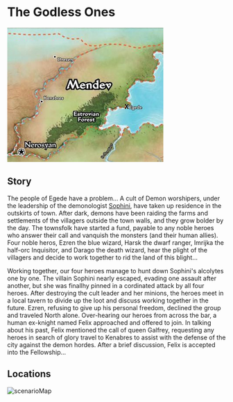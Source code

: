 # The Godless Ones

![BigMap](../maps/IntoTheWorldwound1.png)

## Story

The people of Egede have a problem... A cult of Demon worshipers, under the leadership of the demonologist [Sophini](../sophini.md), have taken up residence in the outskirts of town. After dark, demons have been raiding the farms and settlements of the villagers outside the town walls, and they grow bolder by the day.
The townsfolk have started a fund, payable to any noble heroes who answer their call and vanquish the monsters (and their human allies).
Four noble heros, Ezren the blue wizard, Harsk the dwarf ranger, Imrijka the half-orc Inquisitor, and Darago the death wizard, hear the plight of the villagers and decide to work together to rid the land of this blight...

Working together, our four heroes manage to hunt down Sophini's alcolytes one by one. The villain Sophini nearly escaped, evading one assault after another, but she was finallhy pinned in a cordinated attack by all four heroes. After destroying the cult leader and her minions, the heroes meet in a local tavern to divide up the loot and discuss working together in the future. Ezren, refusing to give up his personal freedom, declined the group and traveled North alone. Over-hearing our heroes from across the bar, a human ex-knight named Felix approached and offered to join. In talking about his past, Felix mentioned the call of queen Galfrey, requesting any heroes in search of glory travel to Kenabres to assist with the defense of the city against the demon hordes. After a brief discussion, Felix is accepted into the Fellowship...
 
## Locations

![scenarioMap](scenarioMap.jpg)

